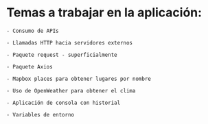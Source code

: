 # Temas a trabajar en la aplicación:

    - Consumo de APIs

    - Llamadas HTTP hacia servidores externos

    - Paquete request - superficialmente

    - Paquete Axios

    - Mapbox places para obtener lugares por nombre

    - Uso de OpenWeather para obtener el clima

    - Aplicación de consola con historial

    - Variables de entorno
